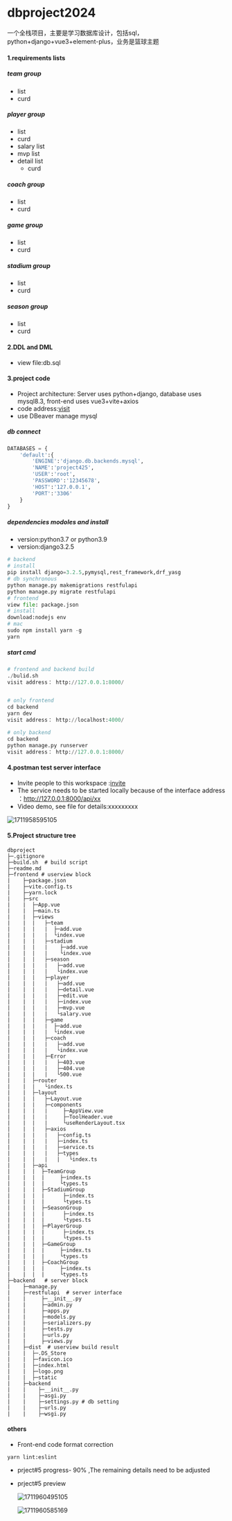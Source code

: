 # dbproject2024

一个全栈项目，主要是学习数据库设计，包括sql，python+django+vue3+element-plus，业务是篮球主题


#### 1.requirements lists

##### team group

- list
- curd

##### player group

- list
- curd
- salary list
- mvp list
- detail list
  - curd

##### coach group

- list
- curd

##### game group

- list
- curd

##### stadium group

- list
- curd

##### season group

- list
- curd

#### 2.DDL and DML

- view file:db.sql

#### 3.project code

- Project architecture: Server uses python+django, database uses mysql8.3, front-end uses vue3+vite+axios
- code address:[visit](https://gitee.com/webdzq/dbproject)
- use DBeaver manage mysql

##### db connect

```python
DATABASES = {
    'default':{
        'ENGINE':'django.db.backends.mysql',
        'NAME':'project425',
        'USER':'root',
        'PASSWORD':'12345678',
        'HOST':'127.0.0.1',
        'PORT':'3306'
    }
}

```

##### dependencies modoles and install

- version:python3.7 or python3.9
- version:django3.2.5

```python
# backend
# install 
pip install django=3.2.5,pymysql,rest_framework,drf_yasg
# db synchronous
python manage.py makemigrations restfulapi
python manage.py migrate restfulapi
# frontend
view file: package.json
# install
download:nodejs env
# mac
sudo npm install yarn -g
yarn 

```

##### start cmd

```python
# frontend and backend build
./bulid.sh
visit address： http://127.0.0.1:8000/


# only frontend
cd backend
yarn dev 
visit address： http://localhost:4000/

# only backend 
cd backend
python manage.py runserver
visit address： http://127.0.0.1:8000/

```

#### 4.postman test server interface

- Invite people to this workspace :[invite](https://app.getpostman.com/join-team?invite_code=50b47d9ecc6331c3a3fc09747f5906f6&target_code=2adb067cc38611979f0b13d0c641545c)
- The service needs to be started locally because of the interface address ：http://127.0.0.1:8000/api/xx
- Video demo, see file for details:xxxxxxxxx

![1711958595105](./image/tasklist/1711958595105.png)

#### 5.Project structure tree

```
dbproject
├─.gitignore
├─build.sh  # build script
├─readme.md
├─frontend # userview block
|    ├─package.json
|    ├─vite.config.ts
|    ├─yarn.lock
|    ├─src
|    |  ├─App.vue
|    |  ├─main.ts
|    |  ├─views
|    |  |   ├─team
|    |  |   |  ├─add.vue
|    |  |   |  └index.vue
|    |  |   ├─stadium
|    |  |   |    ├─add.vue
|    |  |   |    └index.vue
|    |  |   ├─season
|    |  |   |   ├─add.vue
|    |  |   |   └index.vue
|    |  |   ├─player
|    |  |   |   ├─add.vue
|    |  |   |   ├─detail.vue
|    |  |   |   ├─edit.vue
|    |  |   |   ├─index.vue
|    |  |   |   ├─mvp.vue
|    |  |   |   └salary.vue
|    |  |   ├─game
|    |  |   |  ├─add.vue
|    |  |   |  └index.vue
|    |  |   ├─coach
|    |  |   |   ├─add.vue
|    |  |   |   └index.vue
|    |  |   ├─Error
|    |  |   |   ├─403.vue
|    |  |   |   ├─404.vue
|    |  |   |   └500.vue
|    |  ├─router
|    |  |   └index.ts
|    |  ├─layout
|    |  |   ├─Layout.vue
|    |  |   ├─components
|    |  |   |     ├─AppView.vue
|    |  |   |     ├─ToolHeader.vue
|    |  |   |     └useRenderLayout.tsx
|    |  |   ├─axios
|    |  |   |   ├─config.ts
|    |  |   |   ├─index.ts
|    |  |   |   ├─service.ts
|    |  |   |   ├─types
|    |  |   |   |   └index.ts
|    |  ├─api
|    |  |  ├─TeamGroup
|    |  |  |     ├─index.ts
|    |  |  |     └types.ts
|    |  |  ├─StadiumGroup
|    |  |  |      ├─index.ts
|    |  |  |      └types.ts
|    |  |  ├─SeasonGroup
|    |  |  |      ├─index.ts
|    |  |  |      └types.ts
|    |  |  ├─PlayerGroup
|    |  |  |      ├─index.ts
|    |  |  |      └types.ts
|    |  |  ├─GameGroup
|    |  |  |     ├─index.ts
|    |  |  |     └types.ts
|    |  |  ├─CoachGroup
|    |  |  |     ├─index.ts
|    |  |  |     └types.ts
├─backend   # server block
|    ├─manage.py
|    ├─restfulapi  # server interface
|    |     ├─__init__.py
|    |     ├─admin.py
|    |     ├─apps.py
|    |     ├─models.py
|    |     ├─serializers.py
|    |     ├─tests.py
|    |     ├─urls.py
|    |     ├─views.py
|    ├─dist  # userview build result
|    |  ├─.DS_Store
|    |  ├─favicon.ico
|    |  ├─index.html
|    |  ├─logo.png
|    |  ├─static
|    ├─backend 
|    |    ├─__init__.py
|    |    ├─asgi.py
|    |    ├─settings.py # db setting
|    |    ├─urls.py
|    |    ├─wsgi.py
```

#### others

- Front-end code format correction

```
yarn lint:eslint
```

- prject#5 progress- 90% ,The remaining details need to be adjusted
- prject#5 preview

  ![1711960495105](./image/tasklist/1711960495105.png)

  ![1711960585169](./image/tasklist/1711960585169.png)
